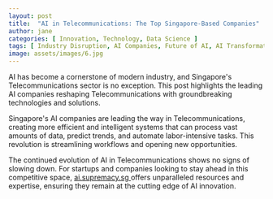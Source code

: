 ```yaml
---
layout: post
title:  "AI in Telecommunications: The Top Singapore-Based Companies"
author: jane
categories: [ Innovation, Technology, Data Science ]
tags: [ Industry Disruption, AI Companies, Future of AI, AI Transformation ]
image: assets/images/6.jpg
---
```


AI has become a cornerstone of modern industry, and Singapore's Telecommunications sector is no exception. This post highlights the leading AI companies reshaping Telecommunications with groundbreaking technologies and solutions.

Singapore's AI companies are leading the way in Telecommunications, creating more efficient and intelligent systems that can process vast amounts of data, predict trends, and automate labor-intensive tasks. This revolution is streamlining workflows and opening new opportunities.

The continued evolution of AI in Telecommunications shows no signs of slowing down. For startups and companies looking to stay ahead in this competitive space, <a href="https://ai.supremacy.sg" target="_blank"> ai.supremacy.sg </a> offers unparalleled resources and expertise, ensuring they remain at the cutting edge of AI innovation.
